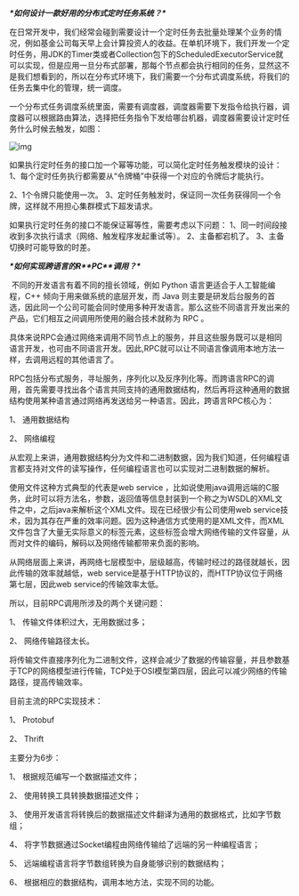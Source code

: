 ***\*如何设计一款好用的分布式定时任务系统？\****

在日常开发中，我们经常会碰到需要设计一个定时任务去批量处理某个业务的情况，例如基金公司每天早上会计算投资人的收益。在单机环境下，我们开发一个定时任务，用JDK的Timer类或者Collection包下的ScheduledExecutorService就可以实现，但是应用一旦分布式部署，那每个节点都会执行相同的任务，显然这不是我们想看到的，所以在分布式环境下，我们需要一个分布式调度系统，将我们的任务去集中化的管理，统一调度。

一个分布式任务调度系统里面，需要有调度器，调度器需要下发指令给执行器，调度器可以根据路由算法，选择把任务指令下发给哪台机器，调度器需要设计定时任务什么时候去触发，如图：

![img](file:////var/folders/df/8_5d_gss11s93wk623lqszf80000gn/T/com.kingsoft.wpsoffice.mac/wps-wanghui/ksohtml/wpsHsN0rJ.jpg) 

如果执行定时任务的接口加一个幂等功能，可以简化定时任务触发模块的设计：
1、每个定时任务执行都需要从“令牌桶”中获得一个对应的令牌后才能执行。

2、1个令牌只能使用一次。
3、定时任务触发时，保证同一次任务获得同一个令牌，这样就不用担心集群模式下超发请求。

如果执行定时任务的接口不能保证幂等性，需要考虑以下问题：
1、同一时间段接收到多次执行请求（网络、触发程序发起重试等）。
2、主备都宕机了。
3、主备切换时可能导致的时差。

 

***\*如何实现跨语言的R\*******\*PC\*******\*调用？\****

​	不同的开发语言有着不同的擅长领域，例如 Python 语言更适合于人工智能编程，C++ 倾向于用来做系统的底层开发，而 Java 则主要是研发后台服务的首选，因此同一个公司可能会同时使用多种开发语言。那么这些不同语言开发出来的产品，它们相互之间调用所使用的融合技术就称为 RPC 。

​	具体来说RPC会通过网络来调用不同节点上的服务，并且这些服务既可以是相同语言开发，也可由不同语言开发。因此,RPC就可以让不同语言像调用本地方法一样，去调用远程的其他语言了。

RPC包括分布式服务，寻址服务，序列化以及反序列化等。而跨语言RPC的调用，首先需要寻找出各个语言共同支持的通用数据结构，然后再将这种通用的数据结构使用某种语言通过网络再发送给另一种语言。因此，跨语言RPC核心为：

1、 通用数据结构

2、 网络编程

从宏观上来讲，通用数据结构分为文件和二进制数据，因为我们知道，任何编程语言都支持对文件的读写操作，任何编程语言也可以实现对二进制数据的解析。

使用文件这种方式典型的代表是web service ，比如说使用java调用远端的C服务，此时可以将方法名，参数，返回值等信息封装到一个称之为WSDL的XML文件之中，之后java来解析这个XML文件。现在已经很少有公司使用web service技术，因为其存在严重的效率问题。因为这种通信方式使用的是XML文件，而XML文件包含了大量无实际意义的标签元素，这些标签会增大网络传输的文件容量，从而对文件的编码，解码以及网络传输都带来负面的影响。

从网络层面上来讲，再网络七层模型中，层级越高，传输时经过的路径就越长，因此传输的效率就越低，web service是基于HTTP协议的，而HTTP协议位于网络第七层，因此web service的传输效率太低。

所以，目前RPC调用所涉及的两个关键问题：

1、 传输文件体积过大，无用数据过多；

2、 网络传输路径太长。

将传输文件直接序列化为二进制文件，这样会减少了数据的传输容量，并且参数基于TCP的网络模型进行传输，TCP处于OSI模型第四层，因此可以减少网络的传输路径，提高传输效率。

目前主流的RPC实现技术：

1、 Protobuf

2、 Thrift

主要分为6步：

1、 根据规范编写一个数据描述文件；

2、 使用转换工具转换数据描述文件；

3、 使用开发语言将转换后的数据描述文件翻译为通用的数据格式，比如字节数组；

4、 将字节数据通过Socket编程由网络传输给了远端的另一种编程语言；

5、 远端编程语言将字节数组转换为自身能够识别的数据结构；

6、 根据相应的数据结构，调用本地方法，实现不同的功能。

 